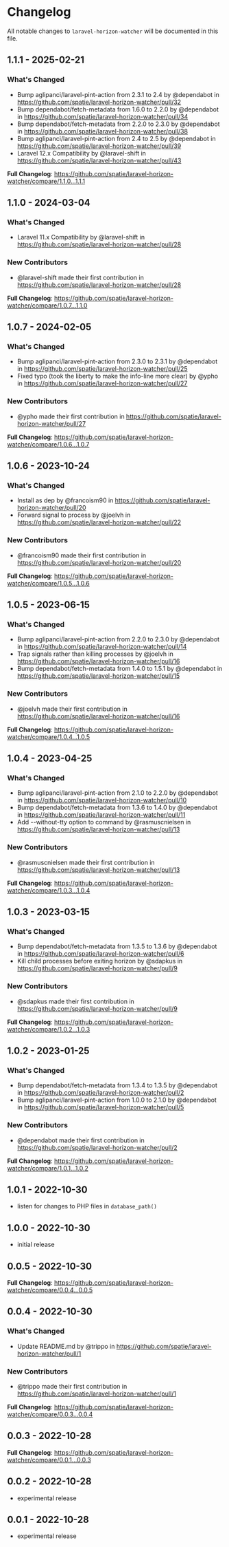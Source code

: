 # Changelog

All notable changes to `laravel-horizon-watcher` will be documented in this file.

## 1.1.1 - 2025-02-21

### What's Changed

* Bump aglipanci/laravel-pint-action from 2.3.1 to 2.4 by @dependabot in https://github.com/spatie/laravel-horizon-watcher/pull/32
* Bump dependabot/fetch-metadata from 1.6.0 to 2.2.0 by @dependabot in https://github.com/spatie/laravel-horizon-watcher/pull/34
* Bump dependabot/fetch-metadata from 2.2.0 to 2.3.0 by @dependabot in https://github.com/spatie/laravel-horizon-watcher/pull/38
* Bump aglipanci/laravel-pint-action from 2.4 to 2.5 by @dependabot in https://github.com/spatie/laravel-horizon-watcher/pull/39
* Laravel 12.x Compatibility by @laravel-shift in https://github.com/spatie/laravel-horizon-watcher/pull/43

**Full Changelog**: https://github.com/spatie/laravel-horizon-watcher/compare/1.1.0...1.1.1

## 1.1.0 - 2024-03-04

### What's Changed

* Laravel 11.x Compatibility by @laravel-shift in https://github.com/spatie/laravel-horizon-watcher/pull/28

### New Contributors

* @laravel-shift made their first contribution in https://github.com/spatie/laravel-horizon-watcher/pull/28

**Full Changelog**: https://github.com/spatie/laravel-horizon-watcher/compare/1.0.7...1.1.0

## 1.0.7 - 2024-02-05

### What's Changed

* Bump aglipanci/laravel-pint-action from 2.3.0 to 2.3.1 by @dependabot in https://github.com/spatie/laravel-horizon-watcher/pull/25
* Fixed typo (took the liberty to make the info-line more clear) by @ypho in https://github.com/spatie/laravel-horizon-watcher/pull/27

### New Contributors

* @ypho made their first contribution in https://github.com/spatie/laravel-horizon-watcher/pull/27

**Full Changelog**: https://github.com/spatie/laravel-horizon-watcher/compare/1.0.6...1.0.7

## 1.0.6 - 2023-10-24

### What's Changed

- Install as dep by @francoism90 in https://github.com/spatie/laravel-horizon-watcher/pull/20
- Forward signal to process by @joelvh in https://github.com/spatie/laravel-horizon-watcher/pull/22

### New Contributors

- @francoism90 made their first contribution in https://github.com/spatie/laravel-horizon-watcher/pull/20

**Full Changelog**: https://github.com/spatie/laravel-horizon-watcher/compare/1.0.5...1.0.6

## 1.0.5 - 2023-06-15

### What's Changed

- Bump aglipanci/laravel-pint-action from 2.2.0 to 2.3.0 by @dependabot in https://github.com/spatie/laravel-horizon-watcher/pull/14
- Trap signals rather than killing processes by @joelvh in https://github.com/spatie/laravel-horizon-watcher/pull/16
- Bump dependabot/fetch-metadata from 1.4.0 to 1.5.1 by @dependabot in https://github.com/spatie/laravel-horizon-watcher/pull/15

### New Contributors

- @joelvh made their first contribution in https://github.com/spatie/laravel-horizon-watcher/pull/16

**Full Changelog**: https://github.com/spatie/laravel-horizon-watcher/compare/1.0.4...1.0.5

## 1.0.4 - 2023-04-25

### What's Changed

- Bump aglipanci/laravel-pint-action from 2.1.0 to 2.2.0 by @dependabot in https://github.com/spatie/laravel-horizon-watcher/pull/10
- Bump dependabot/fetch-metadata from 1.3.6 to 1.4.0 by @dependabot in https://github.com/spatie/laravel-horizon-watcher/pull/11
- Add --without-tty option to command by @rasmuscnielsen in https://github.com/spatie/laravel-horizon-watcher/pull/13

### New Contributors

- @rasmuscnielsen made their first contribution in https://github.com/spatie/laravel-horizon-watcher/pull/13

**Full Changelog**: https://github.com/spatie/laravel-horizon-watcher/compare/1.0.3...1.0.4

## 1.0.3 - 2023-03-15

### What's Changed

- Bump dependabot/fetch-metadata from 1.3.5 to 1.3.6 by @dependabot in https://github.com/spatie/laravel-horizon-watcher/pull/6
- Kill child processes before exiting horizon by @sdapkus in https://github.com/spatie/laravel-horizon-watcher/pull/9

### New Contributors

- @sdapkus made their first contribution in https://github.com/spatie/laravel-horizon-watcher/pull/9

**Full Changelog**: https://github.com/spatie/laravel-horizon-watcher/compare/1.0.2...1.0.3

## 1.0.2 - 2023-01-25

### What's Changed

- Bump dependabot/fetch-metadata from 1.3.4 to 1.3.5 by @dependabot in https://github.com/spatie/laravel-horizon-watcher/pull/2
- Bump aglipanci/laravel-pint-action from 1.0.0 to 2.1.0 by @dependabot in https://github.com/spatie/laravel-horizon-watcher/pull/5

### New Contributors

- @dependabot made their first contribution in https://github.com/spatie/laravel-horizon-watcher/pull/2

**Full Changelog**: https://github.com/spatie/laravel-horizon-watcher/compare/1.0.1...1.0.2

## 1.0.1 - 2022-10-30

- listen for changes to PHP files in `database_path()`

## 1.0.0 - 2022-10-30

- initial release

## 0.0.5 - 2022-10-30

**Full Changelog**: https://github.com/spatie/laravel-horizon-watcher/compare/0.0.4...0.0.5

## 0.0.4 - 2022-10-30

### What's Changed

- Update README.md by @trippo in https://github.com/spatie/laravel-horizon-watcher/pull/1

### New Contributors

- @trippo made their first contribution in https://github.com/spatie/laravel-horizon-watcher/pull/1

**Full Changelog**: https://github.com/spatie/laravel-horizon-watcher/compare/0.0.3...0.0.4

## 0.0.3 - 2022-10-28

**Full Changelog**: https://github.com/spatie/laravel-horizon-watcher/compare/0.0.1...0.0.3

## 0.0.2 - 2022-10-28

- experimental release

## 0.0.1 - 2022-10-28

- experimental release
